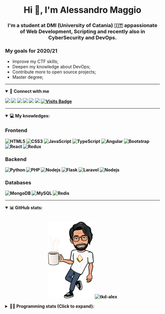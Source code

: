 <h1 align="center">Hi 👋, I'm Alessandro Maggio</h1>
<h3 align="center">I'm a student at DMI (University of Catania) 🇮🇹 appassionate of Web Development, Scripting and recently also in CyberSecurity and DevOps.</h3>

### My goals for 2020/21
- Improve my CTF skills;
- Deepen my knowledge about DevOps;
- Contribute more to open source projects;
- Master degree;

____

<details open>
<summary>🤝 <b>Connect with me<b></summary>

<p align = "center">

[<img src="https://img.shields.io/badge/twitter-1DA1F2.svg?&style=for-the-badge&logo=twitter&logoColor=white" />](https://twitter.com/TkdAxel)
[<img src ="https://img.shields.io/badge/portfolio-web-%23.svg?&style=for-the-badge&logo=&logoColor=white%22">](https://alessandromaggio.it/)
[<img src ="https://img.shields.io/badge/Telegram-1ca0f1.svg?&style=for-the-badge&logo=Telegram&logoColor=white%22&link=https://t.me/TkdAlex">](https://t.me/TkdAlex/)
[<img src="https://img.shields.io/badge/gmail-c14438.svg?&style=for-the-badge&logo=Gmail&logoColor=white&link=mailto:alex.tkd.alex@gmail.com"/>](mailto:alex.tkd.alex@gmail.com)
[<img src="https://img.shields.io/badge/linkedin-0077B5.svg?&style=for-the-badge&logo=linkedin&logoColor=white" />](https://www.linkedin.com/in/aalessandromaggio/)
[<img src = "https://img.shields.io/badge/instagram-E4405F.svg?&style=for-the-badge&logo=instagram&logoColor=white">](https://www.instagram.com/tkd_alex/)
[![Visits Badge](https://badges.pufler.dev/visits/tkd-alex/tkd-alex?style=for-the-badge&color=blue)](https://github.com/tkd-alex/tkd-alex)

</p>

</details>

---

<details open>
<summary>💻 <b>My knowledges</b>: </summary>

### Frontend
![HTML5](https://img.shields.io/badge/-HTML5-E34F26.svg?style=for-the-badge&logo=html5&logoColor=ffffff)
![CSS3](https://img.shields.io/badge/-CSS3-1572B6.svg?style=for-the-badge&logo=css3)
![JavaScript](https://img.shields.io/badge/-JavaScript-282C34?style=for-the-badge&logo=javascript)
![TypeScript](https://img.shields.io/badge/-TypeScript-007ACC?style=for-the-badge&logo=typescript)
![Angular](https://img.shields.io/badge/-Angular-DD0031?style=for-the-badge&logo=angular)
![Bootstrap](https://img.shields.io/badge/-Bootstrap-563D7C.svg?style=for-the-badge&logo=bootstrap)
![React](https://img.shields.io/badge/-React-282C34.svg?style=for-the-badge&logo=react&logoColor=ffffff)
![Redux](https://img.shields.io/badge/-Redux-764ABC.svg?style=for-the-badge&logo=redux)

### Backend
![Python](https://img.shields.io/badge/-Python-3776AB.svg?style=for-the-badge&logo=Python&logoColor=ffffff)
![PHP](https://img.shields.io/badge/-PHP-777BB4.svg?style=for-the-badge&logo=PHP&logoColor=ffffff)
![Nodejs](https://img.shields.io/badge/-Bash-4EAA25.svg?style=for-the-badge&logo=gnu-bash&logoColor=ffffff)
![Flask](https://img.shields.io/badge/-Flask-282C34.svg?style=for-the-badge&logo=flask)
![Laravel](https://img.shields.io/badge/-Laravel-FF2D20.svg?style=for-the-badge&logo=laravel&logoColor=ffffff)
![Nodejs](https://img.shields.io/badge/-Nodejs-339933.svg?style=for-the-badge&logo=Node.js&logoColor=ffffff)

### Databases
![MongoDB](https://img.shields.io/badge/-MongoDB-47A248?style=for-the-badge&logo=mongodb&logoColor=ffffff)
![MySQL](https://img.shields.io/badge/-MySQL-4479A1?style=for-the-badge&logo=mysql&logoColor=ffffff)
![Redis](https://img.shields.io/badge/-Redis-DC382D?style=for-the-badge&logo=Redis&logoColor=ffffff)

</details>

---

<details open>
 <summary>📊 <b>GitHub stats</b>: </summary>

<br>

<p align = "center">
    <img src="https://raw.githubusercontent.com/Tkd-Alex/tkd-alex/master/images/321517cd-ff68-41a7-b0d1-e765680568a7-8b6448d9-c944-4146-b633-adbdd25cb471-v1.png" height="250" />
    <img src="https://github-readme-stats.vercel.app/api?username=tkd-alex&show_icons=true&count_private=true&hide_border=true&line_height=25" alt="tkd-alex">
</p>

</design>

<details>
 <summary>👨‍💻 <b>Programming stats (Click to expand)</b>: </summary>
 
<!--START_SECTION:waka-->
**I'm an early 🐤** 

```text
🌞 Morning    435 commits    ██████░░░░░░░░░░░░░░░░░░░   25.12% 
🌆 Daytime    661 commits    █████████░░░░░░░░░░░░░░░░   38.16% 
🌃 Evening    598 commits    ████████░░░░░░░░░░░░░░░░░   34.53% 
🌙 Night      38 commits     ░░░░░░░░░░░░░░░░░░░░░░░░░   2.19%

```
📅 **I'm Most Productive on Wednesdays** 

```text
Monday       310 commits    ████░░░░░░░░░░░░░░░░░░░░░   17.9% 
Tuesday      291 commits    ████░░░░░░░░░░░░░░░░░░░░░   16.8% 
Wednesday    339 commits    █████░░░░░░░░░░░░░░░░░░░░   19.57% 
Thursday     254 commits    ███░░░░░░░░░░░░░░░░░░░░░░   14.67% 
Friday       254 commits    ███░░░░░░░░░░░░░░░░░░░░░░   14.67% 
Saturday     123 commits    █░░░░░░░░░░░░░░░░░░░░░░░░   7.1% 
Sunday       161 commits    ██░░░░░░░░░░░░░░░░░░░░░░░   9.3%

```


📊 **This week I spent my time on** 

```text
⌚︎ Timezone: Europe/Rome

💬 Languages: 
Other                    10 hrs 59 mins      ████████████████████░░░░░   81.08% 
Python                   1 hr 46 mins        ███░░░░░░░░░░░░░░░░░░░░░░   13.05% 
Markdown                 47 mins             █░░░░░░░░░░░░░░░░░░░░░░░░   5.79% 
YAML                     0 secs              ░░░░░░░░░░░░░░░░░░░░░░░░░   0.05% 
Sublime Text Config      0 secs              ░░░░░░░░░░░░░░░░░░░░░░░░░   0.04%

🔥 Editors: 
Chrome                   10 hrs 59 mins      ████████████████████░░░░░   81.06% 
VS Code                  2 hrs 1 min         ███░░░░░░░░░░░░░░░░░░░░░░   14.89% 
Sublime Text             32 mins             █░░░░░░░░░░░░░░░░░░░░░░░░   4.05%

🐱‍💻 Projects: 
wsuspect-proxy           3 hrs 49 mins       ███████░░░░░░░░░░░░░░░░░░   28.22% 
IG-AutoChallenge-Solver  3 hrs 34 mins       ██████░░░░░░░░░░░░░░░░░░░   26.31% 
tkd-alex                 3 hrs 21 mins       ██████░░░░░░░░░░░░░░░░░░░   24.8% 
Unknown Project          1 hr 40 mins        ███░░░░░░░░░░░░░░░░░░░░░░   12.3% 
awsuite                  1 hr 8 mins         ██░░░░░░░░░░░░░░░░░░░░░░░   8.36%

💻 Operating Systems: 
Linux                    12 hrs 37 mins      ███████████████████████░░   93.12% 
Windows                  55 mins             █░░░░░░░░░░░░░░░░░░░░░░░░   6.88%

```

**I mostly code in Python** 

```text
Python                   24 repos            █████████░░░░░░░░░░░░░░░░   38.71% 
JavaScript               10 repos            ████░░░░░░░░░░░░░░░░░░░░░   16.13% 
PHP                      5 repos             ██░░░░░░░░░░░░░░░░░░░░░░░   8.06% 
CSS                      5 repos             ██░░░░░░░░░░░░░░░░░░░░░░░   8.06% 
HTML                     4 repos             █░░░░░░░░░░░░░░░░░░░░░░░░   6.45%

```



<!--END_SECTION:waka-->

</details>

